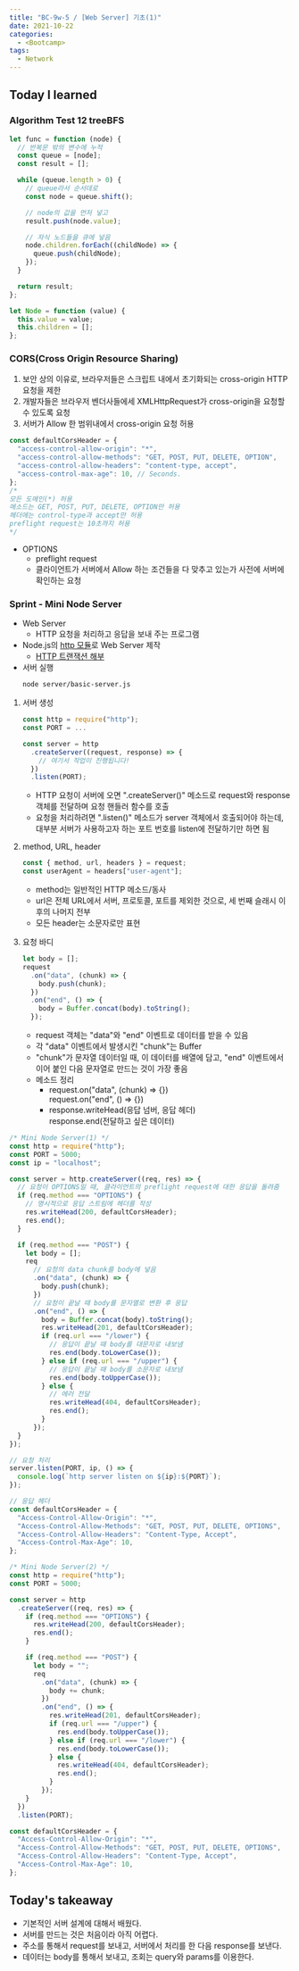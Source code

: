 ```yaml
---
title: "BC-9w-5 / [Web Server] 기초(1)"
date: 2021-10-22
categories:
  - <Bootcamp>
tags:
  - Network
---
```


## Today I learned

### Algorithm Test 12 treeBFS

```js
let func = function (node) {
  // 반복문 밖의 변수에 누적
  const queue = [node];
  const result = [];

  while (queue.length > 0) {
    // queue라서 순서데로
    const node = queue.shift();

    // node의 값을 먼저 넣고
    result.push(node.value);

    // 자식 노드들을 큐에 넣음
    node.children.forEach((childNode) => {
      queue.push(childNode);
    });
  }

  return result;
};

let Node = function (value) {
  this.value = value;
  this.children = [];
};
```

### CORS(Cross Origin Resource Sharing)

1. 보안 상의 이유로, 브라우저들은 스크립트 내에서 초기화되는 cross-origin HTTP 요청을 제한
2. 개발자들은 브라우저 벤더사들에세 XMLHttpRequest가 cross-origin을 요청할 수 있도록 요청
3. 서버가 Allow 한 범위내에서 cross-origin 요청 허용

```js
const defaultCorsHeader = {
  "access-control-allow-origin": "*",
  "access-control-allow-methods": "GET, POST, PUT, DELETE, OPTION",
  "access-control-allow-headers": "content-type, accept",
  "access-control-max-age": 10, // Seconds.
};
/*
모든 도메인(*) 허용
메소드는 GET, POST, PUT, DELETE, OPTION만 허용
헤더에는 control-type과 accept만 허용
preflight request는 10초까지 허용
*/
```

- OPTIONS
  - preflight request
  - 클라이언트가 서버에서 Allow 하는 조건들을 다 맞추고 있는가 사전에 서버에 확인하는 요청

### Sprint - Mini Node Server

- Web Server
  - HTTP 요청을 처리하고 응답을 보내 주는 프로그램
- Node.js의 [http 모듈](https://nodejs.org/dist/latest-v14.x/docs/api/http.html)로 Web Server 제작
  - [HTTP 트랜잭션 해부](https://nodejs.org/ko/docs/guides/anatomy-of-an-http-transaction/)
- 서버 실행
  ```bash
  node server/basic-server.js
  ```

1. 서버 생성

   ```js
   const http = require("http");
   const PORT = ...

   const server = http
     .createServer((request, response) => {
       // 여기서 작업이 진행됩니다!
     })
     .listen(PORT);
   ```

   - HTTP 요청이 서버에 오면 ".createServer()" 메소드로 request와 response 객체를 전달하며 요청 핸들러 함수를 호출
   - 요청을 처리하려면 ".listen()" 메소드가 server 객체에서 호출되어야 하는데, 대부분 서버가 사용하고자 하는 포트 번호를 listen에 전달하기만 하면 됨

2. method, URL, header

   ```js
   const { method, url, headers } = request;
   const userAgent = headers["user-agent"];
   ```

   - method는 일반적인 HTTP 메소드/동사
   - url은 전체 URL에서 서버, 프로토콜, 포트를 제외한 것으로, 세 번째 슬래시 이후의 나머지 전부
   - 모든 header는 소문자로만 표현

3. 요청 바디

   ```js
   let body = [];
   request
     .on("data", (chunk) => {
       body.push(chunk);
     })
     .on("end", () => {
       body = Buffer.concat(body).toString();
     });
   ```

   - request 객체는 "data"와 "end" 이벤트로 데이터를 받을 수 있음
   - 각 "data" 이벤트에서 발생시킨 "chunk"는 Buffer
   - "chunk"가 문자열 데이터일 때, 이 데이터를 배열에 담고, "end" 이벤트에서 이어 붙인 다음 문자열로 만드는 것이 가장 좋음
   - 메소드 정리
     - request.on("data", (chunk) => {})  
       request.on("end", () => {})
     - response.writeHead(응답 넘버, 응답 헤더)  
       response.end(전달하고 싶은 데이터)

```js
/* Mini Node Server(1) */
const http = require("http");
const PORT = 5000;
const ip = "localhost";

const server = http.createServer((req, res) => {
  // 요청이 OPTIONS일 때, 클라이언트의 preflight request에 대한 응답을 돌려줌
  if (req.method === "OPTIONS") {
    // 명시적으로 응답 스트림에 헤더를 작성
    res.writeHead(200, defaultCorsHeader);
    res.end();
  }

  if (req.method === "POST") {
    let body = [];
    req
      // 요청의 data chunk를 body에 넣음
      .on("data", (chunk) => {
        body.push(chunk);
      })
      // 요청이 끝날 때 body를 문자열로 변환 후 응답
      .on("end", () => {
        body = Buffer.concat(body).toString();
        res.writeHead(201, defaultCorsHeader);
        if (req.url === "/lower") {
          // 응답이 끝날 때 body를 대문자로 내보냄
          res.end(body.toLowerCase());
        } else if (req.url === "/upper") {
          // 응답이 끝날 때 body를 소문자로 내보냄
          res.end(body.toUpperCase());
        } else {
          // 에러 전달
          res.writeHead(404, defaultCorsHeader);
          res.end();
        }
      });
  }
});

// 요청 처리
server.listen(PORT, ip, () => {
  console.log(`http server listen on ${ip}:${PORT}`);
});

// 응답 헤더
const defaultCorsHeader = {
  "Access-Control-Allow-Origin": "*",
  "Access-Control-Allow-Methods": "GET, POST, PUT, DELETE, OPTIONS",
  "Access-Control-Allow-Headers": "Content-Type, Accept",
  "Access-Control-Max-Age": 10,
};
```

```js
/* Mini Node Server(2) */
const http = require("http");
const PORT = 5000;

const server = http
  .createServer((req, res) => {
    if (req.method === "OPTIONS") {
      res.writeHead(200, defaultCorsHeader);
      res.end();
    }

    if (req.method === "POST") {
      let body = "";
      req
        .on("data", (chunk) => {
          body += chunk;
        })
        .on("end", () => {
          res.writeHead(201, defaultCorsHeader);
          if (req.url === "/upper") {
            res.end(body.toUpperCase());
          } else if (req.url === "/lower") {
            res.end(body.toLowerCase());
          } else {
            res.writeHead(404, defaultCorsHeader);
            res.end();
          }
        });
    }
  })
  .listen(PORT);

const defaultCorsHeader = {
  "Access-Control-Allow-Origin": "*",
  "Access-Control-Allow-Methods": "GET, POST, PUT, DELETE, OPTIONS",
  "Access-Control-Allow-Headers": "Content-Type, Accept",
  "Access-Control-Max-Age": 10,
};
```

## Today's takeaway

- 기본적인 서버 설계에 대해서 배웠다.
- 서버를 만드는 것은 처음이라 아직 어렵다.
- 주소를 통해서 request를 보내고, 서버에서 처리를 한 다음 response를 보낸다.
- 데이터는 body를 통해서 보내고, 조회는 query와 params를 이용한다.
